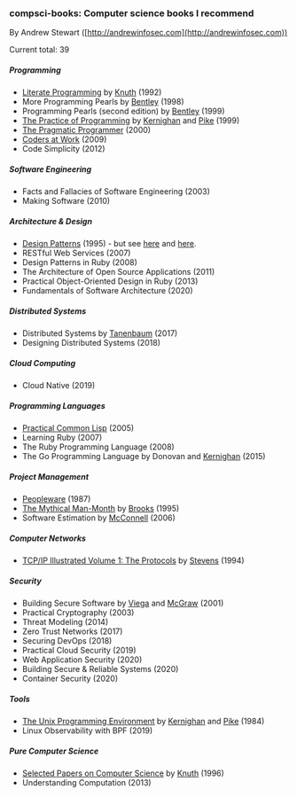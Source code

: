 
### compsci-books: Computer science books I recommend

By Andrew Stewart ([http://andrewinfosec.com](http://andrewinfosec.com))

Current total: 39

##### Programming

* [Literate Programming](https://en.wikipedia.org/wiki/Literate_programming) by [Knuth](https://en.wikipedia.org/wiki/Donald_Knuth) (1992)
* More Programming Pearls by [Bentley](https://en.wikipedia.org/wiki/Jon_Bentley_(computer_scientist)) (1998)
* Programming Pearls (second edition) by [Bentley](https://en.wikipedia.org/wiki/Jon_Bentley_(computer_scientist)) (1999)
* [The Practice of Programming](https://en.wikipedia.org/wiki/The_Practice_of_Programming) by [Kernighan](https://en.wikipedia.org/wiki/Brian_Kernighan) and [Pike](https://en.wikipedia.org/wiki/Rob_Pike) (1999)
* [The Pragmatic Programmer](https://en.wikipedia.org/wiki/The_Pragmatic_Programmer) (2000)
* [Coders at Work](https://en.wikipedia.org/wiki/Coders_at_work) (2009)
* Code Simplicity (2012)

##### Software Engineering

* Facts and Fallacies of Software Engineering (2003)
* Making Software (2010)

##### Architecture & Design

* [Design Patterns](https://en.wikipedia.org/wiki/Design_Patterns) (1995) - but see [here](http://norvig.com/design-patterns) and [here](https://groups.google.com/forum/m/#!msg/golang-nuts/3fOIZ1VLn1o/GeE1z5qUA6YJ).
* RESTful Web Services (2007)
* Design Patterns in Ruby (2008)
* The Architecture of Open Source Applications (2011)
* Practical Object-Oriented Design in Ruby (2013)
* Fundamentals of Software Architecture (2020)

##### Distributed Systems

* Distributed Systems by [Tanenbaum](https://en.wikipedia.org/wiki/Andrew_S._Tanenbaum) (2017)
* Designing Distributed Systems (2018)

##### Cloud Computing

* Cloud Native (2019)

##### Programming Languages

* [Practical Common Lisp](https://en.wikipedia.org/wiki/Practical_Common_Lisp) (2005)
* Learning Ruby (2007)
* The Ruby Programming Language (2008)
* The Go Programming Language by Donovan and [Kernighan](https://en.wikipedia.org/wiki/Brian_Kernighan) (2015)

##### Project Management

* [Peopleware](https://en.wikipedia.org/wiki/Peopleware:_Productive_Projects_and_Teams) (1987)
* [The Mythical Man-Month](https://en.wikipedia.org/wiki/The_Mythical_Man-Month) by [Brooks](https://en.wikipedia.org/wiki/Fred_Brooks) (1995)
* Software Estimation by [McConnell](https://en.wikipedia.org/wiki/Steve_McConnell) (2006)

##### Computer Networks

* [TCP/IP Illustrated Volume 1: The Protocols](https://en.wikipedia.org/wiki/TCP/IP_Illustrated) by [Stevens](https://en.wikipedia.org/wiki/W._Richard_Stevens) (1994)

##### Security

* Building Secure Software by [Viega](https://en.wikipedia.org/wiki/John_Viega) and [McGraw](https://en.wikipedia.org/wiki/Gary_McGraw) (2001)
* Practical Cryptography (2003)
* Threat Modeling (2014)
* Zero Trust Networks (2017)
* Securing DevOps (2018)
* Practical Cloud Security (2019)
* Web Application Security (2020)
* Building Secure & Reliable Systems (2020)
* Container Security (2020)

##### Tools

* [The Unix Programming Environment](https://en.wikipedia.org/wiki/The_Unix_Programming_Environment) by [Kernighan](https://en.wikipedia.org/wiki/Brian_Kernighan) and [Pike](https://en.wikipedia.org/wiki/Rob_Pike) (1984)
* Linux Observability with BPF (2019)

##### Pure Computer Science

* [Selected Papers on Computer Science](https://en.wikipedia.org/wiki/Selected_papers_series_of_Knuth) by [Knuth](https://en.wikipedia.org/wiki/Donald_Knuth) (1996)
* Understanding Computation (2013)
